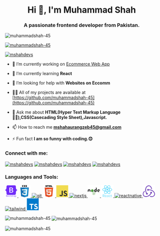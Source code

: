 <h1 align="center">Hi 👋, I'm Muhammad Shah</h1>
<h3 align="center">A passionate frontend developer from Pakistan.</h3>
    <img src="https://cdn.dribbble.com/users/1708816/screenshots/15637256/media/f9826f0af8a49462f048262a8502035b.gif" width="300px" align="right" alt="">


<p align="left"> <img src="https://komarev.com/ghpvc/?username=muhammadshah-45&label=Profile%20views&color=0e75b6&style=flat" alt="muhammadshah-45" /> </p>

<p align="left"> <a href="https://github.com/ryo-ma/github-profile-trophy"><img src="https://github-profile-trophy.vercel.app/?username=muhammadshah-45" alt="muhammadshah-45" /></a> </p>

<p align="left"> <a href="https://twitter.com/mshahdevs" target="blank"><img src="https://img.shields.io/twitter/follow/mshahdevs?logo=twitter&style=for-the-badge" alt="mshahdevs" /></a> </p>

- 🔭 I’m currently working on [Ecommerce Web App](https://github.com/muhammadshah-45/ecommerce-web.git)

- 🌱 I’m currently learning **React**

- 🤝 I’m looking for help with **Websites on Eccomm**

- 👨‍💻 All of my projects are available at [https://github.com/muhammadshah-45](https://github.com/muhammadshah-45)

- 💬 Ask me about **HTML(Hyper Text Markup Language👨‍💻),CSS(Casecading Style Sheet),Javascript.**

- 📫 How to reach me **mshahaurangzeb45@gmail.com**

- ⚡ Fun fact **I am so funny with coding.😊**

<h3 align="left">Connect with me:</h3>
<p align="left">
<a href="https://twitter.com/mshahdevs" target="blank"><img align="center" src="https://raw.githubusercontent.com/rahuldkjain/github-profile-readme-generator/master/src/images/icons/Social/twitter.svg" alt="mshahdevs" height="30" width="40" /></a>
<a href="https://linkedin.com/in/mshahdevs" target="blank"><img align="center" src="https://raw.githubusercontent.com/rahuldkjain/github-profile-readme-generator/master/src/images/icons/Social/linked-in-alt.svg" alt="mshahdevs" height="30" width="40" /></a>
<a href="https://fb.com/mshahdevs" target="blank"><img align="center" src="https://raw.githubusercontent.com/rahuldkjain/github-profile-readme-generator/master/src/images/icons/Social/facebook.svg" alt="mshahdevs" height="30" width="40" /></a>
<a href="https://www.youtube.com/c/mshahdevs" target="blank"><img align="center" src="https://raw.githubusercontent.com/rahuldkjain/github-profile-readme-generator/master/src/images/icons/Social/youtube.svg" alt="mshahdevs" height="30" width="40" /></a>
</p>

<h3 align="left">Languages and Tools:</h3>
<p align="left"> <a href="https://getbootstrap.com" target="_blank" rel="noreferrer"> <img src="https://raw.githubusercontent.com/devicons/devicon/master/icons/bootstrap/bootstrap-plain-wordmark.svg" alt="bootstrap" width="40" height="40"/> </a> <a href="https://www.w3schools.com/css/" target="_blank" rel="noreferrer"> <img src="https://raw.githubusercontent.com/devicons/devicon/master/icons/css3/css3-original-wordmark.svg" alt="css3" width="40" height="40"/> </a> <a href="https://git-scm.com/" target="_blank" rel="noreferrer"> <img src="https://www.vectorlogo.zone/logos/git-scm/git-scm-icon.svg" alt="git" width="40" height="40"/> </a> <a href="https://www.w3.org/html/" target="_blank" rel="noreferrer"> <img src="https://raw.githubusercontent.com/devicons/devicon/master/icons/html5/html5-original-wordmark.svg" alt="html5" width="40" height="40"/> </a> <a href="https://developer.mozilla.org/en-US/docs/Web/JavaScript" target="_blank" rel="noreferrer"> <img src="https://raw.githubusercontent.com/devicons/devicon/master/icons/javascript/javascript-original.svg" alt="javascript" width="40" height="40"/> </a> <a href="https://nextjs.org/" target="_blank" rel="noreferrer"> <img src="https://cdn.worldvectorlogo.com/logos/nextjs-2.svg" alt="nextjs" width="40" height="40"/> </a> <a href="https://nodejs.org" target="_blank" rel="noreferrer"> <img src="https://raw.githubusercontent.com/devicons/devicon/master/icons/nodejs/nodejs-original-wordmark.svg" alt="nodejs" width="40" height="40"/> </a> <a href="https://www.php.net" target="_blank" rel="noreferrer">  </a> <a href="https://reactjs.org/" target="_blank" rel="noreferrer"> <img src="https://raw.githubusercontent.com/devicons/devicon/master/icons/react/react-original-wordmark.svg" alt="react" width="40" height="40"/> </a> <a href="https://reactnative.dev/" target="_blank" rel="noreferrer"> <img src="https://reactnative.dev/img/header_logo.svg" alt="reactnative" width="40" height="40"/> </a> <a href="https://redux.js.org" target="_blank" rel="noreferrer"> <img src="https://raw.githubusercontent.com/devicons/devicon/master/icons/redux/redux-original.svg" alt="redux" width="40" height="40"/> </a> <a href="https://tailwindcss.com/" target="_blank" rel="noreferrer"> <img src="https://www.vectorlogo.zone/logos/tailwindcss/tailwindcss-icon.svg" alt="tailwind" width="40" height="40"/> </a> <a href="https://www.typescriptlang.org/" target="_blank" rel="noreferrer"> <img src="https://raw.githubusercontent.com/devicons/devicon/master/icons/typescript/typescript-original.svg" alt="typescript" width="40" height="40"/> </a> </p>

<p><img align="left" src="https://github-readme-stats.vercel.app/api/top-langs?username=muhammadshah-45&show_icons=true&locale=en&layout=compact" alt="muhammadshah-45" /></p>

<p>&nbsp;<img align="center" src="https://github-readme-stats.vercel.app/api?username=muhammadshah-45&show_icons=true&locale=en" alt="muhammadshah-45" /></p>

<p><img align="center" src="https://github-readme-streak-stats.herokuapp.com/?user=muhammadshah-45&" alt="muhammadshah-45" /></p>
